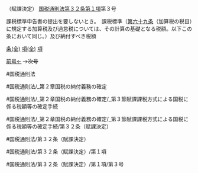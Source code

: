 （賦課決定）
[国税通則法第３２条第１項](国税通則法＿＿＿＿＿第３２条第１項)第３号

課税標準申告書の提出を要しないとき。　課税標準（[第六十九条](国税通則法＿＿＿＿＿第６９条第１項)（加算税の税目）に規定する加算税及び過怠税については、その計算の基礎となる税額。以下この条において同じ。）及び納付すべき税額

[条(全)](国税通則法＿＿＿＿＿第３２条_.md)    [項(全)](国税通則法＿＿＿＿＿第３２条第１項_.md)    [項](国税通則法＿＿＿＿＿第３２条第１項.md)

[前号←](国税通則法＿＿＿＿＿第３２条第１項第２号.md)  ~~→次号~~

#国税通則法

#国税通則法/_第２章国税の納付義務の確定

#国税通則法/_第２章国税の納付義務の確定/_第３節賦課課税方式による国税に係る税額等の確定手続

#国税通則法/_第２章国税の納付義務の確定/_第３節賦課課税方式による国税に係る税額等の確定手続/第３２条（賦課決定）

#国税通則法/第３２条（賦課決定）

#国税通則法/第３２条（賦課決定）/第１項

#国税通則法/第３２条（賦課決定）/第１項/第３号


